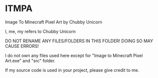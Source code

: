 # ITMPA
Image To Minecraft Pixel Art by Chubby Unicorn

I, me, my refers to Chubby Unicorn

DO NOT RENAME ANY FILES/FOLDERS IN THIS FOLDER! DOING SO MAY CAUSE ERRORS!

I do not own any files used here except for "Image to Minecraft Pixel Art.exe" and "src" folder.

If my source code is used in your project, please give credit to me.
